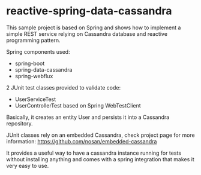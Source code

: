 # reactive-spring-data-cassandra
This sample project is based on Spring and shows how to implement a simple REST service relying on Cassandra database and reactive programming pattern.

Spring components used:
- spring-boot
- spring-data-cassandra
- spring-webflux

2 JUnit test classes provided to validate code:
- UserServiceTest
- UserControllerTest based on Spring WebTestClient

Basically, it creates an entity User and persists it into a Cassandra repository. 

JUnit classes rely on an embedded Cassandra, check project page for more information:
https://github.com/nosan/embedded-cassandra

It provides a useful way to have a cassandra instance running for tests without installing anything and comes with a spring integration that makes it very easy to use. 
